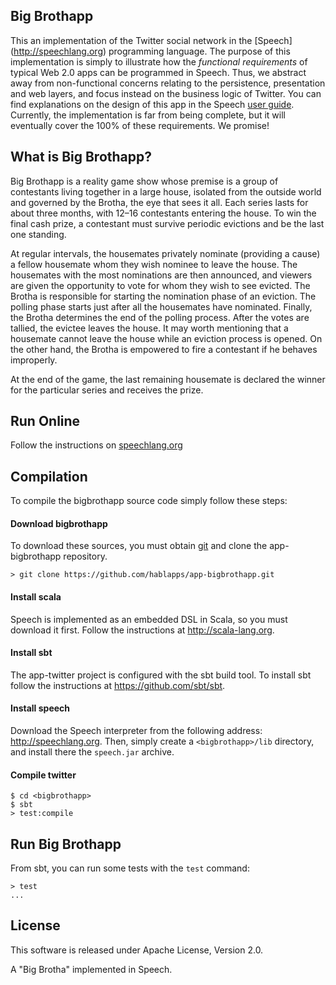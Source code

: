 ## Big Brothapp 

This an implementation of the Twitter social network in the [Speech]
(http://speechlang.org) programming language. The purpose of this
implementation is simply to illustrate how the *functional
requirements* of typical Web 2.0 apps can be programmed in
Speech. Thus, we abstract away from non-functional concerns relating
to the persistence, presentation and web layers, and focus instead on
the business logic of Twitter. You can find explanations on the design
of this app in the Speech [user
guide](http://speechlang.org). Currently, the implementation is far
from being complete, but it will eventually cover the 100% of these
requirements. We promise!

## What is Big Brothapp?

Big Brothapp is a reality game show whose premise is a group of
contestants living together in a large house, isolated from the
outside world and governed by the Brotha, the eye that sees it
all. Each series lasts for about three months, with 12–16
contestants entering the house. To win the final cash prize, a
contestant must survive periodic evictions and be the last one
standing.

At regular intervals, the housemates privately
nominate (providing a cause) a fellow housemate whom they wish
nominee to leave the house. The housemates with the most
nominations are then announced, and viewers are given the
opportunity to vote for whom they wish to see evicted. The Brotha
is responsible for starting the nomination phase of an
eviction. The polling phase starts just after all the housemates
have nominated. Finally, the Brotha determines the end of the
polling process. After the votes are tallied, the evictee leaves
the house. It may worth mentioning that a housemate cannot leave
the house while an eviction process is opened. On the other hand,
the Brotha is empowered to fire a contestant if he behaves
improperly.

At the end of the game, the last remaining housemate is declared
the winner for the particular series and receives the prize.

## Run Online

Follow the instructions on [speechlang.org](http://speechlang.org/apps.php)

## Compilation

To compile the bigbrothapp source code simply follow these steps:

#### Download bigbrothapp

To download these sources, you must obtain [git](http://git-scm.com/)
and clone the app-bigbrothapp repository.

```shell 
> git clone https://github.com/hablapps/app-bigbrothapp.git
```

#### Install scala 

Speech is implemented as an embedded DSL in Scala, so you must
download it first. Follow the instructions at <http://scala-lang.org>.

#### Install sbt 

The app-twitter project is configured with the sbt build tool. To
install sbt follow the instructions at <https://github.com/sbt/sbt>.

#### Install speech 

Download the Speech interpreter from the following address:
<http://speechlang.org>. Then, simply create a `<bigbrothapp>/lib`
directory, and install there the `speech.jar` archive.

#### Compile twitter 

```shell
$ cd <bigbrothapp>
$ sbt 
> test:compile
```

## Run Big Brothapp

From sbt, you can run some tests with the `test` command:

```shell
> test
...
```

## License

This software is released under Apache License, Version 2.0.

A "Big Brotha" implemented in Speech.
